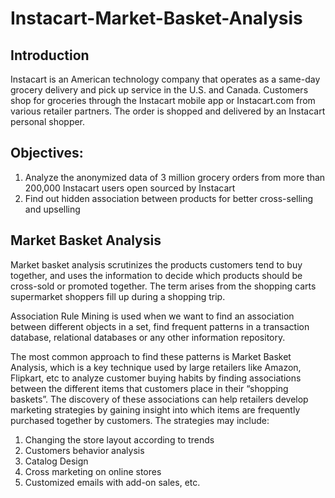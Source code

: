 # Instacart-Market-Basket-Analysis
## Introduction
Instacart is an American technology company that operates as a same-day grocery delivery and pick up service in the U.S. and Canada. Customers shop for groceries through the Instacart mobile app or Instacart.com from various retailer partners. The order is shopped and delivered by an Instacart personal shopper.

## Objectives:
1. Analyze the anonymized data of 3 million grocery orders from more than 200,000 Instacart users open sourced by Instacart
2. Find out hidden association between products for better cross-selling and upselling
## Market Basket Analysis
Market basket analysis scrutinizes the products customers tend to buy together, and uses the information to decide which products should be cross-sold or promoted together. The term arises from the shopping carts supermarket shoppers fill up during a shopping trip.

Association Rule Mining is used when we want to find an association between different objects in a set, find frequent patterns in a transaction database, relational databases or any other information repository.

The most common approach to find these patterns is Market Basket Analysis, which is a key technique used by large retailers like Amazon, Flipkart, etc to analyze customer buying habits by finding associations between the different items that customers place in their “shopping baskets”. The discovery of these associations can help retailers develop marketing strategies by gaining insight into which items are frequently purchased together by customers. The strategies may include:

1. Changing the store layout according to trends
2. Customers behavior analysis
3. Catalog Design
4. Cross marketing on online stores
5. Customized emails with add-on sales, etc.
